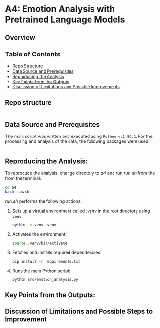# A4: Emotion Analysis with Pretrained Language Models
## Overview

## Table of Contents

- [Repo Structure](#repo-structure)
- [Data Source and Prerequisites](#data-source-and-prerequisites)
- [Reproducing the Analysis](#reproducing-the-analysis)
- [Key Points from the Outputs](#key-points-from-the-outputs)
- [Discussion of Limitations and Possible Improvements](#discussion-of-limitations-and-possible-improvements)

## Repo structure

```bash

```

## Data Source and Prerequisites


The main script was written and executed using ```Python v.1.89.1```. 
For the processing and analysis of the data, the following packages were used:

```

```

## Reproducing the Analysis:

To reproduce the analysis, change directory to *a4* and run *run.sh* from the from the terminal:
```bash
cd a4
bash run.sh
``` 
*run.sh* performs the following actions:
1. Sets up a virtual environment called *.venv* in the root directory using ```venv```:
    ```sh
    python -m venv .venv
    ```
2. Activates the environment:
    ```sh
    source .venv/bin/activate
    ```
3. Fetches and installs required dependencies:
    ```
    pip install -r requirements.txt
    ```
4. Runs the main Python script:
    ```
    python src/emotion_analysis.py
    ``` 

## Key Points from the Outputs:

## Discussion of Limitations and Possible Steps to Improvement
